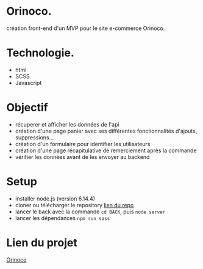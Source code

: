 # Orinoco. 
création front-end d'un MVP pour le site e-commerce Orinoco.  

# Technologie. 
* html
* SCSS
* Javascript

# Objectif
* récuperer et afficher les données de l'api
* création d'une page panier avec ses différentes fonctionnalités d'ajouts, suppressions...
* création d'un formulaire pour identifier les utilisateurs
* création d'une page récapitulative de remerciement après la commande
* vérifier les données avant de les envoyer au backend


# Setup
* installer node.js (version 6.14.4)
* cloner ou télécharger le repository [lien du repo](https://github.com/ArianeDubois/arianedubois-P5-28-01-20.git)
* lancer le back avec la commande ```cd BACK```, puis ```node server```
* lancer les dépendances ```npm run sass```

# Lien du projet 
[Orinoco](https://arianedubois.github.io/arianedubois-P5-28-01-20/)
